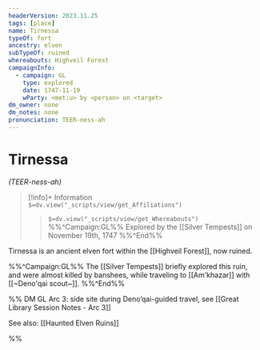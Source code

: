 ```yaml
---
headerVersion: 2023.11.25
tags: [place]
name: Tirnessa
typeOf: fort
ancestry: elven
subTypeOf: ruined
whereabouts: Highveil Forest
campaignInfo:
  - campaign: GL
    type: explored
    date: 1747-11-19
    wParty: <met:u> by <person> on <target>
dm_owner: none
dm_notes: none
pronunciation: TEER-ness-ah
---
```

# Tirnessa
*(TEER-ness-ah)*
>[!info]+ Information  
> `$=dv.view("_scripts/view/get_Affiliations")`  
>> `$=dv.view("_scripts/view/get_Whereabouts")`  
>> %%^Campaign:GL%% Explored by the [[Silver Tempests]] on November 19th, 1747 %%^End%%

Tirnessa is an ancient elven fort within the [[Highveil Forest]], now ruined. 

%%^Campaign:GL%%
The [[Silver Tempests]] briefly explored this ruin, and were almost killed by banshees, while traveling to [[Am'khazar]] with [[~Deno'qai scout~]]. 
%%^End%%

%% DM
GL Arc 3: side site during Deno’qai-guided travel, see [[Great Library Session Notes - Arc 3]]

See also: [[Haunted Elven Ruins]]

%%